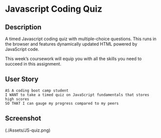 # Javascript Coding Quiz

## Description

A timed Javascript coding quiz with multiple-choice questions. This runs in the browser and features dynamically updated HTML powered by JavaScript code.

This week’s coursework will equip you with all the skills you need to succeed in this assignment.

## User Story

```
AS A coding boot camp student
I WANT to take a timed quiz on JavaScript fundamentals that stores high scores
SO THAT I can gauge my progress compared to my peers
```

## Screenshot

(./Assets/JS-quiz.png)
